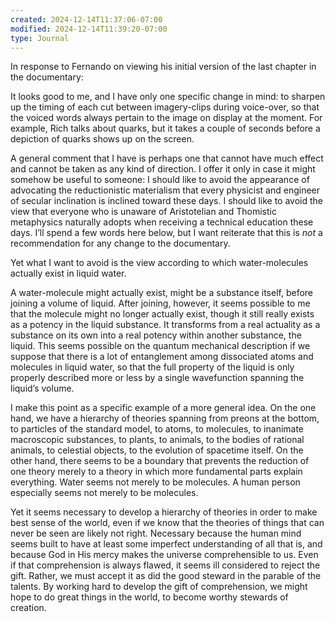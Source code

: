 ```yaml
---
created: 2024-12-14T11:37:06-07:00
modified: 2024-12-14T11:39:20-07:00
type: Journal
---
```


In response to Fernando on viewing his initial version of the last chapter in the documentary:

It looks good to me, and I have only one specific change in mind: to sharpen up the timing of each cut between imagery-clips during voice-over, so that the voiced words always pertain to the image on display at the moment. For example, Rich talks about quarks, but it takes a couple of seconds before a depiction of quarks shows up on the screen.

A general comment that I have is perhaps one that cannot have much effect and cannot be taken as any kind of direction. I offer it only in case it might somehow be useful to someone: I should like to avoid the appearance of advocating the reductionistic materialism that every physicist and engineer of secular inclination is inclined toward these days. I should like to avoid the view that everyone who is unaware of Aristotelian and Thomistic metaphysics naturally adopts when receiving a technical education these days. I’ll spend a few words here below, but I want reiterate that this is *not* a recommendation for any change to the documentary.

Yet what I want to avoid is the view according to which water-molecules actually exist in liquid water.

A water-molecule might actually exist, might be a substance itself, before joining a volume of liquid. After joining, however, it seems possible to me that the molecule might no longer actually exist, though it still really exists as a potency in the liquid substance. It transforms from a real actuality as a substance on its own into a real potency within another substance, the liquid. This seems possible on the quantum mechanical description if we suppose that there is a lot of entanglement among dissociated atoms and molecules in liquid water, so that the full property of the liquid is only properly described more or less by a single wavefunction spanning the liquid’s volume.

I make this point as a specific example of a more general idea. On the one hand, we have a hierarchy of theories spanning from preons at the bottom, to particles of the standard model, to atoms, to molecules, to inanimate macroscopic substances, to plants, to animals, to the bodies of rational animals, to celestial objects, to the evolution of spacetime itself. On the other hand, there seems to be a boundary that prevents the reduction of one theory merely to a theory in which more fundamental parts explain everything. Water seems not merely to be molecules. A human person especially seems not merely to be molecules.

Yet it seems necessary to develop a hierarchy of theories in order to make best sense of the world, even if we know that the theories of things that can never be seen are likely not right. Necessary because the human mind seems built to have at least some imperfect understanding of all that is, and because God in His mercy makes the universe comprehensible to us. Even if that comprehension is always flawed, it seems ill considered to reject the gift. Rather, we must accept it as did the good steward in the parable of the talents. By working hard to develop the gift of comprehension, we might hope to do great things in the world, to become worthy stewards of creation.
